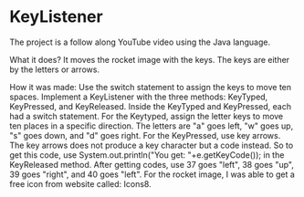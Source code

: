 # KeyListener
The project is a follow along YouTube video using the Java language. 

What it does?
It moves the rocket image with the keys. The keys are either by the letters or arrows. 

How it was made:
Use the switch statement to assign the keys to move ten spaces. Implement a KeyListener with the three methods: KeyTyped, KeyPressed, and KeyReleased. 
Inside the KeyTyped and KeyPressed, each had a switch statement. For the Keytyped, assign the letter keys to move ten places in a specific direction. The letters
are "a" goes left, "w" goes up, "s" goes down, and "d" goes right. For the KeyPressed, use key arrows. The key arrows does not produce a key character but a code instead.
So to get this code, use System.out.println("You get: "+e.getKeyCode()); in the KeyReleased method. After getting codes, use 37 goes "left", 38 goes "up", 39 goes "right", 
and 40 goes "left". For the rocket image, I was able to get a free icon from website called: Icons8. 



